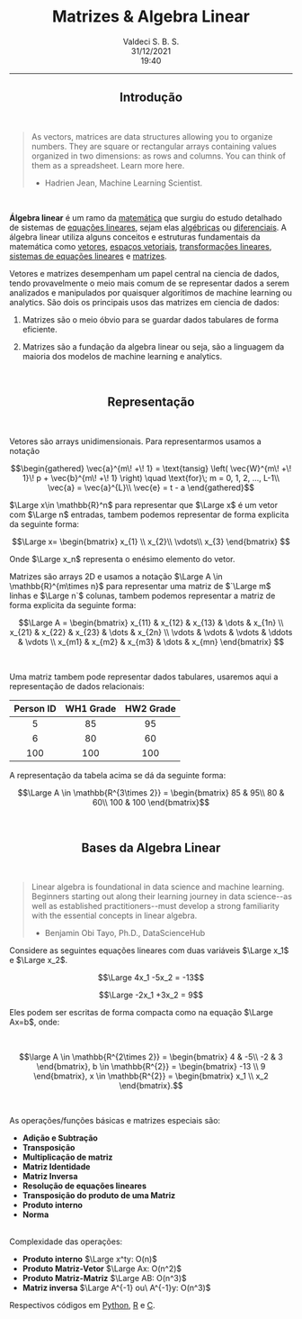 <center> <h1>Matrizes & Algebra Linear</h1></center>
<center>Valdeci S. B. S.</center>
<center>31/12/2021</center>
<center>19:40</center>

___

<center> <h2>Introdução</h2></center>
<br> 

> As vectors, matrices are data structures allowing you to organize numbers. They are square or rectangular arrays containing values organized in two dimensions: as rows and columns. You can think of them as a spreadsheet. Learn more here. 
> - Hadrien Jean, Machine Learning Scientist.

<br>

**Álgebra linear** é um ramo da [matemática](https://www.wikiwand.com/pt/Matem%C3%A1tica) que surgiu do estudo detalhado de sistemas de [equações lineares](https://www.wikiwand.com/pt/Equa%C3%A7%C3%A3o_linear), sejam elas [algébricas](https://www.wikiwand.com/pt/Equa%C3%A7%C3%A3o_alg%C3%A9brica "Equação algébrica") ou [diferenciais](https://www.wikiwand.com/pt/Equa%C3%A7%C3%A3o_diferencial "Equação diferencial"). A álgebra linear utiliza alguns conceitos e estruturas fundamentais da matemática como [vetores](https://www.wikiwand.com/pt/Vector_(espacial) "Vector (espacial)"), [espaços vetoriais](https://www.wikiwand.com/pt/Espa%C3%A7o_vetorial), [transformações lineares](https://www.wikiwand.com/pt/Transforma%C3%A7%C3%A3o_linear "Transformação linear"), [sistemas de equações lineares](https://www.wikiwand.com/pt/Sistema_de_equa%C3%A7%C3%B5es_lineares) e [matrizes](https://www.wikiwand.com/pt/Matriz_(matem%C3%A1tica)).

Vetores e matrizes desempenham um papel central na ciencia de dados, tendo provavelmente o meio mais comum de se representar dados a serem analizados e manipulados por quaisquer algoritimos de machine learning ou analytics. São dois os principais usos das matrizes em ciencia de dados:

1. Matrizes são o meio óbvio para se guardar dados tabulares de forma eficiente.

2. Matrizes são a fundação da algebra linear ou seja, são a linguagem da maioria dos modelos de machine learning e analytics.

 <br>
<center> <h2>Representação</h2></center>
<br> 



Vetores são arrays unidimensionais. Para representarmos usamos a notação
```math
\begin{gathered}
\vec{a}^{m\! +\! 1} = \text{tansig} \left( \vec{W}^{m\! +\! 1}\! p + \vec{b}^{m\! +\! 1} \right) \quad \text{for}\; m = 0, 1, 2, ..., L-1\\
\vec{a} = \vec{a}^{L}\\
\vec{e} = t - a
\end{gathered}
```

 $`\Large x\in \mathbb{R}^n`$ para representar que $`\Large x`$ é um vetor com $`\Large n`$ entradas, tambem podemos representar de forma explicita da seguinte forma:

```math
\Large
x= \begin{bmatrix}

x_{1} \\
x_{2}\\
\vdots\\
x_{3}
\end{bmatrix}

```

Onde $`\Large x_n`$ representa o enésimo elemento do vetor. 

Matrizes são arrays 2D e usamos a notação $`\Large A \in \mathbb{R}^{m\times n}`$ para representar uma matriz de $`\Large m$ linhas e $\Large n`$ colunas, tambem podemos representar a matriz de forma explicita da seguinte forma:


```math
\Large A = 
\begin{bmatrix}
    x_{11} & x_{12} & x_{13} & \dots  & x_{1n} \\
    x_{21} & x_{22} & x_{23} & \dots  & x_{2n} \\
    \vdots & \vdots & \vdots & \ddots & \vdots \\
    x_{m1} & x_{m2} & x_{m3} & \dots  & x_{mn}
\end{bmatrix}

```


 <br>

Uma matriz tambem pode representar dados tabulares, usaremos aqui a representação de dados relacionais:


	
| Person ID | WH1 Grade | HW2 Grade |
|:---------:|:---------:|:---------:|
|     5     |    85     |    95     |
|     6     |    80     |    60     |
|    100    |    100    |    100    |



A representação da tabela acima se dá da seguinte forma:


```math
\Large A \in \mathbb{R^{3\times 2}} = 
\begin{bmatrix}
    85 & 95\\
    80 & 60\\
    100 & 100
\end{bmatrix}
```

<br>
<center> <h2>Bases da Algebra Linear</h2></center>
<br> 

> Linear algebra is foundational in data science and machine learning. Beginners starting out along their learning journey in data science--as well as established practitioners--must develop a strong familiarity with the essential concepts in linear algebra. 
> - Benjamin Obi Tayo, Ph.D., DataScienceHub


Considere as seguintes equações lineares com duas variáveis $`\Large x_1`$ e $`\Large x_2`$.

```math
\Large 4x_1 -5x_2 = -13
```
```math
\Large -2x_1 +3x_2 = 9
```

Eles podem ser escritas de forma compacta como na equação $`\Large Ax=b`$, onde:

<br>

```math
\large A \in \mathbb{R^{2\times 2}} = 
\begin{bmatrix}
    4 & -5\\
    -2 & 3
\end{bmatrix}, 
b \in \mathbb{R^{2}} = 
\begin{bmatrix}
    -13 \\
    9 
\end{bmatrix}, 
x \in \mathbb{R^{2}} =
\begin{bmatrix}
    x_1 \\
    x_2
\end{bmatrix}.
```

<br>

As operações/funções básicas e matrizes especiais são:

- **Adição e Subtração**
- **Transposição**
- **Multiplicação de matriz**
- **Matriz Identidade**
- **Matriz Inversa**
- **Resolução de equações lineares**
- **Transposição do produto de uma Matriz**
- **Produto interno**
- **Norma**

<br>
Complexidade das operações: 

- **Produto interno** $`\Large x^ty: O(n)`$
- **Produto Matriz-Vetor** $`\Large Ax: O(n^2)`$
- **Produto Matriz-Matriz** $`\Large AB: O(n^3)`$
- **Matriz inversa** $`\Large A^{-1} ou\ A^{-1}y: O(n^3)`$


Respectivos códigos em [Python](https://x.com), [R](https://x.com) e [C](https://x.com).